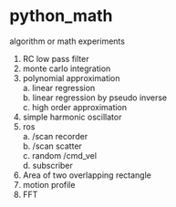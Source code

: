 # python_math
algorithm or math experiments

1. RC low pass filter  
2. monte carlo integration  
3. polynomial approximation  
  a. linear regression  
  b. linear regression by pseudo inverse  
  c. high order approximation  
4. simple harmonic oscillator  
5. ros  
  a. /scan recorder  
  b. /scan scatter  
  c. random /cmd_vel  
  d. subscriber  
6. Area of two overlapping rectangle  
7. motion profile  
8. FFT  
